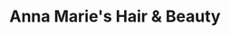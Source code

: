 ---
title: "Anna Marie's Hair & Beauty"
url: /waterford/anna-maries-hair-and-beauty/
shop: beauty
---